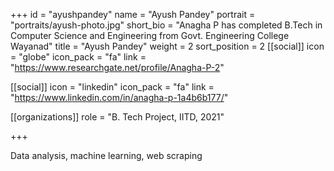 +++
id = "ayushpandey"
name = "Ayush Pandey"
portrait = "portraits/ayush-photo.jpg"
short_bio = "Anagha P has completed B.Tech in Computer Science and Engineering from Govt. Engineering College Wayanad"
title = "Ayush Pandey"
weight = 2
sort_position = 2
[[social]]
    icon = "globe"
    icon_pack = "fa"
    link = "https://www.researchgate.net/profile/Anagha-P-2"

[[social]]
    icon = "linkedin"
    icon_pack = "fa"
    link = "https://www.linkedin.com/in/anagha-p-1a4b6b177/"

[[organizations]]
    role = "B. Tech Project, IITD, 2021"

+++

Data analysis, machine learning, web scraping
